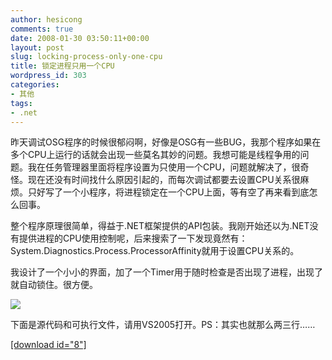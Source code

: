 ```yaml
---
author: hesicong
comments: true
date: 2008-01-30 03:50:11+00:00
layout: post
slug: locking-process-only-one-cpu
title: 锁定进程只用一个CPU
wordpress_id: 303
categories:
- 其他
tags:
- .net
---
```


昨天调试OSG程序的时候很郁闷啊，好像是OSG有一些BUG，我那个程序如果在多个CPU上运行的话就会出现一些莫名其妙的问题。我想可能是线程争用的问题。我在任务管理器里面将程序设置为只使用一个CPU，问题就解决了，很奇怪。现在还没有时间找什么原因引起的，而每次调试都要去设置CPU关系很麻烦。只好写了一个小程序，将进程锁定在一个CPU上面，等有空了再来看到底怎么回事。

整个程序原理很简单，得益于.NET框架提供的API包装。我刚开始还以为.NET没有提供进程的CPU使用控制呢，后来搜索了一下发现竟然有：System.Diagnostics.Process.ProcessorAffinity就用于设置CPU关系的。

我设计了一个小小的界面，加了一个Timer用于随时检查是否出现了进程，出现了就自动锁住。很方便。

![](/images/Word/013008_0350_CPU1.png)

下面是源代码和可执行文件，请用VS2005打开。PS：其实也就那么两三行……

[[download id="8"]
](http://www.hesicong.net/blog/upload/2008/1/CPUControl.rar)
